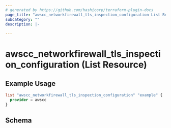 ```yaml
---
# generated by https://github.com/hashicorp/terraform-plugin-docs
page_title: "awscc_networkfirewall_tls_inspection_configuration List Resource - terraform-provider-awscc"
subcategory: ""
description: |-
  
---
```


# awscc_networkfirewall_tls_inspection_configuration (List Resource)



## Example Usage

```terraform
list "awscc_networkfirewall_tls_inspection_configuration" "example" {
  provider = awscc
}
```

<!-- schema generated by tfplugindocs -->
## Schema

